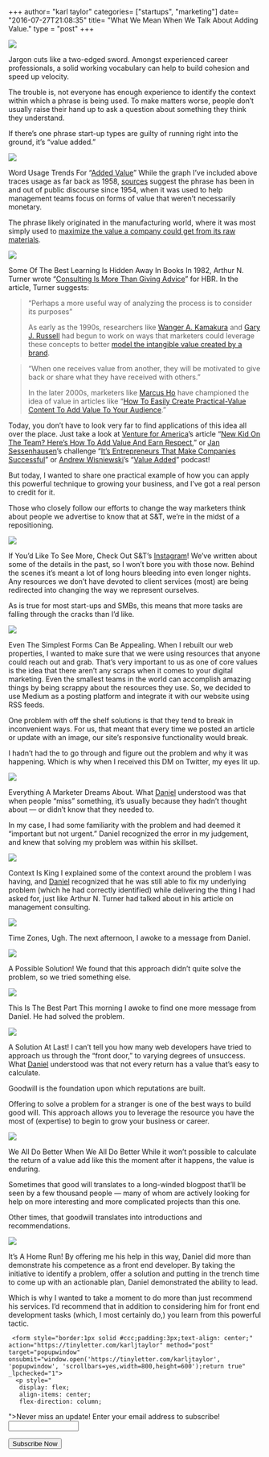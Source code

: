 +++
author= "karl taylor"
categories= ["startups", "marketing"]
date= "2016-07-27T21:08:35"
title= "What We Mean When We Talk About Adding Value."
type = "post"
+++

  ![](https://raw.githubusercontent.com/karljtaylor/kjt/blog/content/assets/9fed5-1fqbanxvjx0jq4z9csxitsa.png)  


 Jargon cuts like a two-edged sword. Amongst experienced career professionals, a solid working vocabulary can help to build cohesion and speed up velocity.

 The trouble is, not everyone has enough experience to identify the context within which a phrase is being used. To make matters worse, people don’t usually raise their hand up to ask a question about something they think they understand.

 If there’s one phrase start-up types are guilty of running right into the ground, it’s “value added.”

  ![](https://raw.githubusercontent.com/karljtaylor/kjt/blog/content/assets/9f272-1muwp5t9ehcy5ppyo-lv7xq.png)

 Word Usage Trends For “[Added Value](http://www.collinsdictionary.com/dictionary/english/added-value)”  While the graph I’ve included above traces usage as far back as 1958, [sources](http://shodh.inflibnet.ac.in/bitstream/123456789/2045/1/synopsis.pdf) suggest the phrase has been in and out of public discourse since 1954, when it was used to help management teams focus on forms of value that weren’t necessarily monetary.

 The phrase likely originated in the manufacturing world, where it was most simply used to [maximize the value a company could get from its raw materials](http://www.seafish.org/media/publications/sr267.pdf).

  ![](https://raw.githubusercontent.com/karljtaylor/kjt/blog/content/assets/ac09d-1t6ws1vbe_pfdgfywpvhqia.png)

 Some Of The Best Learning Is Hidden Away In Books  In 1982, Arthur N. Turner wrote “[Consulting Is More Than Giving Advice](https://hbr.org/1982/09/consulting-is-more-than-giving-advice)” for HBR. In the article, Turner suggests:


> “Perhaps a more useful way of analyzing the process is to consider its purposes”
>
>  As early as the 1990s, researchers like [Wanger A. Kamakura](http://business.rice.edu/person/wagner-kamakura) and [Gary J. Russell](http://www.biz.uiowa.edu/faculty/grussell/) had begun to work on ways that marketers could leverage these concepts to better [model the intangible value created by a brand](http://wak2.web.rice.edu/bio/My%20Reprints/MeasuringBrandValuewithScannerData.pdf).


> “When one receives value from another, they will be motivated to give back or share what they have received with others.”
>
>  In the later 2000s, marketers like [Marcus Ho](https://twitter.com/marcushokh) have championed the idea of value in articles like “[How To Easily Create Practical-Value Content To Add Value To Your Audience](http://www.convinceandconvert.com/social-media-case-studies/how-to-easily-create-practical-value-content-to-add-value-to-your-audience/).”

 Today, you don’t have to look very far to find applications of this idea all over the place. Just take a look at [Venture for America](https://medium.com/u/1a952564c12a)’s article “[New Kid On The Team? Here’s How To Add Value And Earn Respect](https://medium.com/office-hours/6-rules-to-live-by-for-entry-level-employees-70a97eb5c03a#.g916nq6qe),” or [Jan Sessenhausen](https://medium.com/u/e80e170510c)’s challenge “[It’s Entrepreneurs That Make Companies Successful](https://medium.com//its-entrepreneurs-that-make-companies-successful-not-investors-ffcb4ca3cac7#.t5x70pk13)” or [Andrew Wisniewski](https://medium.com/u/fea607ba755d)’s “[Value Added](https://medium.com/enso/value-added-episode-1-just-do-it-find-your-passion-and-create-your-own-opportunities-with-asha-20c62347a06e#.7obgwc277)” podcast!

 But today, I wanted to share one practical example of how you can apply this powerful technique to growing your business, and I’ve got a real person to credit for it.

 Those who closely follow our efforts to change the way marketers think about people we advertise to know that at S&T, we’re in the midst of a repositioning.

  ![](https://raw.githubusercontent.com/karljtaylor/kjt/blog/content/assets/3f968-1ruvyg7r2lzt5iq-jpcbrra.gif)

 If You’d Like To See More, Check Out S&T’s [Instagram](https://www.instagram.com/sonnentaylor/)!  We’ve written about some of the details in the past, so I won’t bore you with those now. Behind the scenes it’s meant a lot of long hours bleeding into even longer nights. Any resources we don’t have devoted to client services (most) are being redirected into changing the way we represent ourselves.

 As is true for most start-ups and SMBs, this means that more tasks are falling through the cracks than I’d like.

  ![](https://raw.githubusercontent.com/karljtaylor/kjt/blog/content/assets/8ea30-1_ym_pdui34v1wuolllygpw.png)

 Even The Simplest Forms Can Be Appealing.  When I rebuilt our web properties, I wanted to make sure that we were using resources that anyone could reach out and grab. That’s very important to us as one of core values is the idea that there aren’t any scraps when it comes to your digital marketing. Even the smallest teams in the world can accomplish amazing things by being scrappy about the resources they use. So, we decided to use Medium as a posting platform and integrate it with our website using RSS feeds.

 One problem with off the shelf solutions is that they tend to break in inconvenient ways. For us, that meant that every time we posted an article or update with an image, our site’s responsive functionality would break.

 I hadn’t had the to go through and figure out the problem and why it was happening. Which is why when I received this DM on Twitter, my eyes lit up.

  ![](https://raw.githubusercontent.com/karljtaylor/kjt/blog/content/assets/0e529-1-vllombidd4b1mjqmko4wq.png)

 Everything A Marketer Dreams About.  What [Daniel](https://twitter.com/Danpurcho) understood was that when people “miss” something, it’s usually because they hadn’t thought about — or didn’t know that they needed to.

 In my case, I had some familiarity with the problem and had deemed it “important but not urgent.” Daniel recognized the error in my judgement, and knew that solving my problem was within his skillset.

  ![](https://raw.githubusercontent.com/karljtaylor/kjt/blog/content/assets/34fd5-1bqiy2clqfg_mz1_cueo_ia.png)

 Context Is King  I explained some of the context around the problem I was having, and [Daniel](https://twitter.com/Danpurcho) recognized that he was still able to fix my underlying problem (which he had correctly identified) while delivering the thing I had asked for, just like Arthur N. Turner had talked about in his article on management consulting.

  ![](https://raw.githubusercontent.com/karljtaylor/kjt/blog/content/assets/94620-1u2z2xfhxkcurnnxqddz-6q.png)

 Time Zones, Ugh.  The next afternoon, I awoke to a message from Daniel.

  ![](https://raw.githubusercontent.com/karljtaylor/kjt/blog/content/assets/3f438-1_qnb3hjreml-njrfrcglew.png)

 A Possible Solution!  We found that this approach didn’t quite solve the problem, so we tried something else.

  ![](https://raw.githubusercontent.com/karljtaylor/kjt/blog/content/assets/596fd-1gknnleqv2dqhryzenwykqw.png)

 This Is The Best Part  This morning I awoke to find one more message from Daniel. He had solved the problem.

  ![](https://raw.githubusercontent.com/karljtaylor/kjt/blog/content/assets/e8790-1zbifbqhgvoriayha34doua.png)

 A Solution At Last!  I can’t tell you how many web developers have tried to approach us through the “front door,” to varying degrees of unsuccess. What [Daniel](https://twitter.com/danpurcho) understood was that not every return has a value that’s easy to calculate.

 Goodwill is the foundation upon which reputations are built.

 Offering to solve a problem for a stranger is one of the best ways to build good will. This approach allows you to leverage the resource you have the most of (expertise) to begin to grow your business or career.

  ![](https://raw.githubusercontent.com/karljtaylor/kjt/blog/content/assets/91978-1bhp_fpomrnji8nzaiomfjq.png)

 We All Do Better When We All Do Better  While it won’t possible to calculate the return of a value add like this the moment after it happens, the value is enduring.

 Sometimes that good will translates to a long-winded blogpost that’ll be seen by a few thousand people — many of whom are actively looking for help on more interesting and more complicated projects than this one.

 Other times, that goodwill translates into introductions and recommendations.

  ![](https://raw.githubusercontent.com/karljtaylor/kjt/blog/content/assets/2fe1b-1depxrobp_mhurs4y1pnurw.png)

 It’s A Home Run!  By offering me his help in this way, Daniel did more than demonstrate his competence as a front end developer. By taking the initiative to identify a problem, offer a solution and putting in the trench time to come up with an actionable plan, Daniel demonstrated the ability to lead.

 Which is why I wanted to take a moment to do more than just recommend his services. I’d recommend that in addition to considering him for front end development tasks (which, I most certainly do,) you learn from this powerful tactic.


     <form style="border:1px solid #ccc;padding:3px;text-align: center;" action="https://tinyletter.com/karljtaylor" method="post" target="popupwindow" onsubmit="window.open('https://tinyletter.com/karljtaylor', 'popupwindow', 'scrollbars=yes,width=800,height=600');return true" _lpchecked="1">
      <p style="
       display: flex;
       align-items: center;
       flex-direction: column;
   "><label for="tlemail">Never miss an update! Enter your email address to subscribe!</label>
        <input type="text" name="email" id="tlemail" style="
       width: 140px;
   "></p>
      <input type="hidden" value="1" name="embed"><input type="submit" value="Subscribe Now">
   </form>
